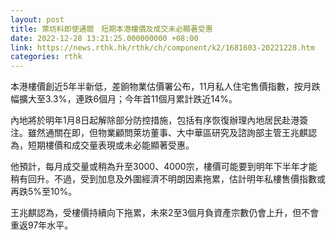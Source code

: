 ```yaml
---
layout: post
title: 萊坊料即使通關　短期本港樓價及成交未必顯著受惠
date: 2022-12-28 13:21:25.000000000 +08:00
link: https://news.rthk.hk/rthk/ch/component/k2/1681603-20221228.htm
categories: rthk
---
```


本港樓價創近5年半新低，差餉物業估價署公布，11月私人住宅售價指數，按月跌幅擴大至3.3%，連跌6個月；今年首11個月累計跌近14%。

內地將於明年1月8日起解除部分防控措施，包括有序恢復辦理內地居民赴港簽注。雖然通關在即，但物業顧問萊坊董事、大中華區研究及諮詢部主管王兆麒認為，短期樓價和成交量表現或未必能顯著受惠。

他預計，每月成交量或稍為升至3000、4000宗，樓價可能要到明年下半年才能稍有回升。不過，受到加息及外圍經濟不明朗因素拖累，估計明年私樓售價指數或再跌5%至10%。

王兆麒認為，受樓價持續向下拖累，未來2至3個月負資產宗數仍會上升，但不會重返97年水平。
